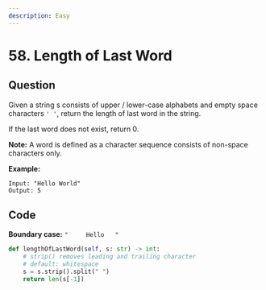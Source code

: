 ```yaml
---
description: Easy
---
```


# 58. Length of Last Word

## Question

Given a string s consists of upper / lower-case alphabets and empty space characters `' '`, return the length of last word in the string.

If the last word does not exist, return 0.

**Note:** A word is defined as a character sequence consists of non-space characters only.

**Example:**

```text
Input: "Hello World"
Output: 5
```

## Code

**Boundary case:** `"     Hello   "`

```python
def lengthOfLastWord(self, s: str) -> int:
    # strip() removes leading and trailing character
    # default: whitespace
    s = s.strip().split(" ")
    return len(s[-1])
```

